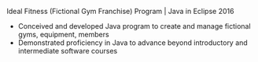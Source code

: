 Ideal Fitness (Fictional Gym Franchise) Program | Java in Eclipse 2016
* Conceived and developed Java program to create and manage fictional gyms, equipment, members
* Demonstrated proficiency in Java to advance beyond introductory and intermediate software courses
